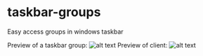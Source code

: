 # taskbar-groups
Easy access groups in windows taskbar

Preview of a taskbar group:
![alt text](https://i.imgur.com/aw4aBML.png)
Preview of client:
![alt text](https://i.imgur.com/t0tUUnE.png)
